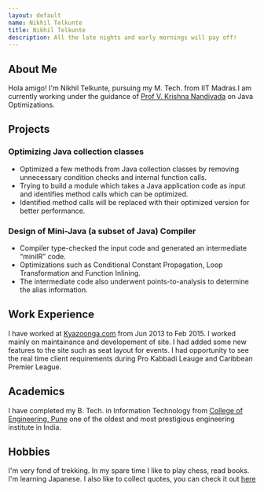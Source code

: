 ```yaml
---
layout: default
name: Nikhil Telkunte
title: Nikhil Telkunte
description: All the late nights and early mornings will pay off!
---
```

## About Me
Hola amigo! I'm Nikhil Telkunte, pursuing my M. Tech. from IIT Madras.I am currently working under the guidance of [Prof V. Krishna Nandivada](http://www.cse.iitm.ac.in/~krishna/) on Java Optimizations. 

## Projects
### Optimizing Java collection classes
- Optimized a few methods from Java collection classes by removing unnecessary condition checks and internal function
calls.
- Trying to build a module which takes a Java application code as input and identifies method calls which can be
optimized.
- Identified method calls will be replaced with their optimized version for better performance.

### Design of Mini-Java (a subset of Java) Compiler
- Compiler type-checked the input code and generated an intermediate “miniIR” code.
- Optimizations such as Conditional Constant Propagation, Loop Transformation and Function Inlining.
- The intermediate code also underwent points-to-analysis to determine the alias information.

## Work Experience
I have worked at [Kyazoonga.com](http://www.kyazoonga.com/) from Jun 2013 to Feb 2015. I worked mainly on maintainance and
developement of site. I had added some new features to the site such as seat layout for events. I had opportunity to see the real time client requirements during Pro Kabbadi Leauge and Caribbean Premier League. 

## Academics
I have completed my B. Tech. in Information Technology from [College of Engineering, Pune](http://www.coep.org.in/about/history) one of the oldest and most prestigious engineering institute in India.

## Hobbies
I'm very fond of trekking. In my spare time I like to play chess, read books. I'm learning Japanese.
I also like to collect quotes, you can check it out [here](/quotes.md)
